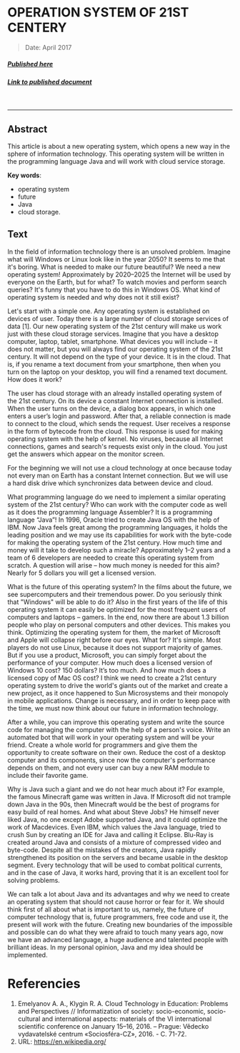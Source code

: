 # OPERATION SYSTEM OF 21ST CENTERY

> Date: April 2017
##### [Published here](http://sociosphera.com)
##### [Link to published document](http://sociosphera.com/files/conference/2017/k-04_15_17.pdf)
&nbsp;
___

## Abstract
This article is about a new operating system, which opens a new way in the sphere
of information technology. This operating system will be written in the programming language Java and will work with cloud service storage.

**Key words**: 

  - operating system
  - future
  - Java
  - cloud storage.

## Text
In the field of information technology there is an unsolved problem. 
Imagine what will Windows or Linux look like in the year 2050? 
It seems to me that it's boring. What is needed to make our future beautiful? 
We need a new operating system! Approximately by 2020–2025 the Internet will be used by everyone on the Earth, but for what?
To watch movies and perform search queries? 
It's funny that you have to do this in Windows OS. What kind of operating system is needed and why does not it still exist?

Let's start with a simple one. Any operating system is established on devices of user.
 Today there is a large number of cloud storage services of data [1].
Our new operating system of the 21st century will make us work just with these cloud storage services.
Imagine that you have a desktop computer, laptop, tablet, smartphone.
What devices you will include – it does not matter, but you will always find our operating system of the 21st century. 
It will not depend on the type of your device. 
It is in the cloud.
That is, if you rename a text document from your smartphone, then when you turn on the laptop on your desktop, you will find a renamed text document.
How does it work?

The user has cloud storage with an already installed operating system of the 21st century.
On its device a constant Internet connection is installed. 
When the user turns on the device, a dialog box appears, in which one enters a user’s login and password.
After that, a reliable connection is made to connect to the cloud, which sends the request. User receives a response in the form of bytecode from the cloud.
This response is used for making operating system with the help of kernel. 
No viruses, because all Internet connections, games and search's requests exist only in the cloud. 
You just get the answers which appear on the monitor screen. 

For the beginning we will not use a cloud technology at once because today not every man on Earth has a constant Internet connection. 
But we will use a hard disk drive which synchronizes data between device and cloud.

What programming language do we need to implement a similar operating system of the 21st century?
Who can work with the computer code as well as it does the programming language Assembler? 
It is a programming language “Java”!
In 1996, Oracle tried to create Java OS with the help of IBM. 
Now Java feels great among the programming languages, it holds the leading position and we may use its capabilities for work with the byte-code for making the operating system of the 21st century.
How much time and money will it take to develop such a miracle? Approximately 1–2 years and a team of 6 developers are needed to create this operating system from scratch.
A question will arise – how much money is needed for this aim? 
Nearly for 5 dollars you will get a licensed version.

What is the future of this operating system? In the films about the future, we see supercomputers and their tremendous power. 
Do you seriously think that "Windows" will be able to do it? 
Also in the first years of the life of this operating system it can easily be optimized for the most frequent users of computers and laptops – gamers. 
In the end, now there are about 1.3 billion people who play on personal computers and other devices. 
This makes you think. 
Optimizing the operating system for them, the market of Microsoft and Apple will collapse right before our eyes.
What for?
It's simple. 
Most players do not use Linux, because it does not support majority of games. 
But if you use a product, Microsoft, you can simply forget about the performance of your computer. 
How much does a licensed version of Windows 10 cost? 150 dollars?
It’s too much.
And how much does a licensed copy of Mac OS cost? 
I think we need to create a 21st century operating system to drive the world's giants out of the market and create a new project, as it once happened to Sun Microsystems and their monopoly in mobile applications.
Change is necessary, and in order to keep pace with the time, we must now think about our future in information technology.

After a while, you can improve this operating system and write the source code for managing the computer with the help of a person's voice.
Write an automated bot that will work in your operating system and will be your friend.
Create a whole world for programmers and give them the opportunity to create software on their own.
Reduce the cost of a desktop computer and its components, since now the computer's performance depends on them, and not every user can buy a new RAM module to include their favorite game.

Why is Java such a giant and we do not hear much about it? 
For example, the famous Minecraft game was written in Java.
If Microsoft did not trample down Java in the 90s, then Minecraft would be the best of programs for easy build of real homes.
And what about Steve Jobs?
He himself never liked Java, no one except Adobe supported Java, and it could optimize the work of Macdevices.
Even IBM, which values the Java language, tried to crush Sun by creating an IDE for Java and calling it Eclipse.
Blu-Ray is created around Java and consists of a mixture of compressed video and byte-code. 
Despite all the mistakes of the creators, Java rapidly strengthened its position on the servers and became usable in the desktop segment. 
Every technology that will be used to combat political currents, and in the case of Java, it works hard, proving that it is an excellent tool for solving problems.

We can talk a lot about Java and its advantages and why we need to create an operating system that should not cause horror or fear for it.
We should think first of all about what is important to us, namely, the future of computer technology that is, future programmers, free code and use it, the present will work with the future.
Creating new boundaries of the impossible and possible can do what they were afraid to touch many years ago, now we have an advanced language, a huge audience and talented people with brilliant ideas.
In my personal opinion, Java and my idea should be implemented.

# Referencies
1. Emelyanov A. A., Klygin R. A. Cloud Technology in Education: Problems and Perspectives // Informatization of society: socio-economic, socio-cultural and international aspects: materials of the VI international scientific conference on January 15–16, 2016. –
Prague: Vědecko vydavatelské centrum «Sociosféra-CZ», 2016. - С. 71-72.
2. URL: https://en.wikipedia.org/
